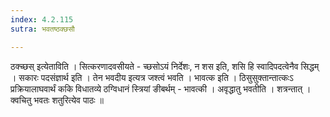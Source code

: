 ```yaml
---
index: 4.2.115
sutra: भवतष्ठक्छसौ

---
```

 ठक्च्छस् इत्येताविति । सित्करणादवसीयते - च्छसोऽयं निर्देशः, न शस इति, शसि हि स्वादिपदत्वेनैव सिद्धम् । सकारः पदसंज्ञार्थ इति । तेन भवदीय इत्यत्र जश्त्वं भवति । भावत्क इति । ठिसुसुक्तान्तात्कःऽ प्रक्रियालाघवार्थं ककि विधातव्ये ठग्विधानं स्त्रियां ङीबर्थम् - भावत्की । अवृद्धातु भवतीति । शत्रन्तात् । क्वचितु भवतः शतुरित्येव पाठः ॥